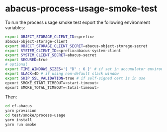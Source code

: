 abacus-process-usage-smoke-test
===

To run the process usage smoke test export the following environment variables:

```bash
export OBJECT_STORAGE_CLIENT_ID=<prefix>
abacus-object-storage-client
export OBJECT_STORAGE_CLIENT_SECRET=abacus-object-storage-secret
export SYSTEM_CLIENT_ID=<prefix>abacus-system-client
export SYSTEM_CLIENT_SECRET=abacus-secret
export SECURED=true
# optional
export TIME_WINDOWS_SIZES='{ "D" : 6 }' # if set in accumulator environment
export SLACK=4D # if using non-default slack window
export SKIP_SSL_VALIDATION=true # if self-signed cert is in use
epxort SMOKE_START_TIMEOUT=<start-timeout>
epxort SMOKE_TOTAL_TIMEOUT=<total-timeout>
```

Then:

```bash
cd cf-abacus
yarn provision
cd test/smoke/process-usage
yarn install
yarn run smoke
```